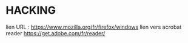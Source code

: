 # HACKING


lien URL : https://www.mozilla.org/fr/firefox/windows
lien vers acrobat reader https://get.adobe.com/fr/reader/ 
